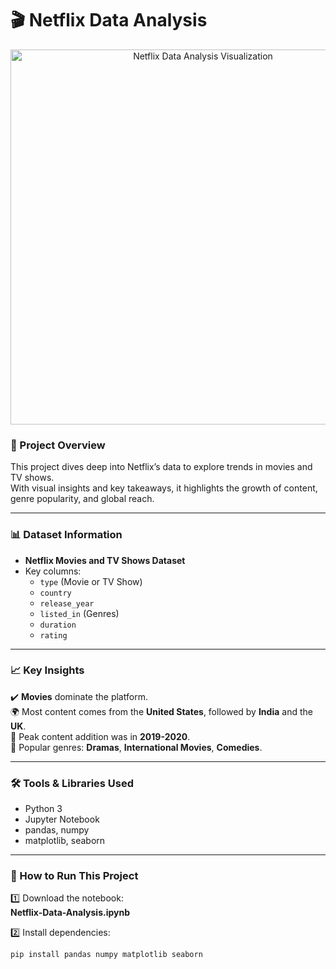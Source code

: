 # 🎬 Netflix Data Analysis

<p align="center">
  <img src="https://i.imgur.com/VWgDAWu.png" width="600" alt="Netflix Data Analysis Visualization">
</p>


### 📌 Project Overview
This project dives deep into Netflix’s data to explore trends in movies and TV shows.  
With visual insights and key takeaways, it highlights the growth of content, genre popularity, and global reach.

---

### 📊 Dataset Information
- **Netflix Movies and TV Shows Dataset**
- Key columns:
  - `type` (Movie or TV Show)
  - `country`
  - `release_year`
  - `listed_in` (Genres)
  - `duration`
  - `rating`

---

### 📈 Key Insights
✔️ **Movies** dominate the platform.  
🌍 Most content comes from the **United States**, followed by **India** and the **UK**.  
📅 Peak content addition was in **2019-2020**.  
🎥 Popular genres: **Dramas**, **International Movies**, **Comedies**.

---

### 🛠️ Tools & Libraries Used
- Python 3
- Jupyter Notebook
- pandas, numpy
- matplotlib, seaborn

---

### 🚀 How to Run This Project

1️⃣ Download the notebook:  
**Netflix-Data-Analysis.ipynb**

2️⃣ Install dependencies:
```bash
pip install pandas numpy matplotlib seaborn
